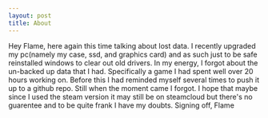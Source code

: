 ```yaml
---
layout: post
title: About
---
```

Hey Flame, here again this time talking about lost data. I recently upgraded my pc(namely my case, ssd, and graphics card)  and as such just to be safe reinstalled windows to clear out old drivers.
In my energy, I forgot about the un-backed up data that I had. Specifically a game I had spent well over 20 hours working on. Before this I had reminded myself several
times to push it up to a github repo. Still when the moment came I forgot. I hope that maybe since I used the steam version it may still be on steamcloud but there's no 
guarentee and to be quite frank I have my doubts. Signing off, Flame
